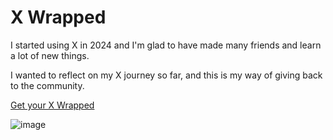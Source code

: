 # X Wrapped

I started using X in 2024 and I'm glad to have made many friends and learn a lot of new things.

I wanted to reflect on my X journey so far, and this is my way of giving back to the community.

[Get your X Wrapped](https://x.nmn.gl/)

![image](https://github.com/user-attachments/assets/0eeec1c2-89d6-4386-833e-97b493885541)
